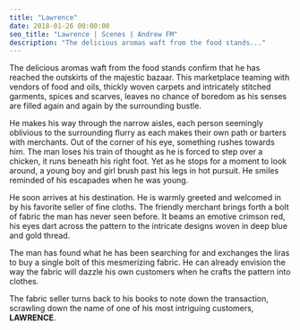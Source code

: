 ```yaml
---
title: "Lawrence"
date: 2018-01-26 00:00:00
seo_title: "Lawrence | Scenes | Andrew FM"
description: "The delicious aromas waft from the food stands..."
---
```


The delicious aromas waft from the food stands confirm that he has reached the outskirts of the majestic bazaar. This marketplace teaming with vendors of food and oils, thickly woven carpets and intricately stitched garments, spices and scarves, leaves no chance of boredom as his senses are filled again and again by the surrounding bustle.

He makes his way through the narrow aisles, each person seemingly oblivious to the surrounding flurry as each makes their own path or barters with merchants. Out of the corner of his eye, something rushes towards him. The man loses his train of thought as he is forced to step over a chicken, it runs beneath his right foot. Yet as he stops for a moment to look around, a young boy and girl brush past his legs in hot pursuit. He smiles reminded of his escapades when he was young.

He soon arrives at his destination. He is warmly greeted and welcomed in by his favorite seller of fine cloths. The friendly merchant brings forth a bolt of fabric the man has never seen before. It beams an emotive crimson red, his eyes dart across the pattern to the intricate designs woven in deep blue and gold thread.

The man has found what he has been searching for and exchanges the liras to buy a single bolt of this mesmerizing fabric. He can already envision the way the fabric will dazzle his own customers when he crafts the pattern into clothes.

The fabric seller turns back to his books to note down the transaction, scrawling down the name of one of his most intriguing customers, **LAWRENCE**.
